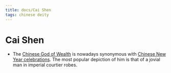 ```yaml
---
title: docs/Cai Shen
tags: chinese deity
---
```


# Cai Shen 
- The [Chinese God of Wealth](https://owlcation.com/humanities/gods-goddesses-wealth) is nowadays synonymous with [Chinese New Year celebrations](https://holidappy.com/holidays/Celebrating-Chinese-New-Year-in-Singapore#mod_42842688). The most popular depiction of him is that of a jovial man in imperial courtier robes.